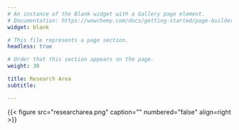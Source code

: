 ```yaml
---
# An instance of the Blank widget with a Gallery page element.
# Documentation: https://wowchemy.com/docs/getting-started/page-builder/
widget: blank

# This file represents a page section.
headless: true

# Order that this section appears on the page.
weight: 30

title: Research Area
subtitle:

---
```


{{< figure src="researcharea.png" caption="" numbered="false" align=right >}}
